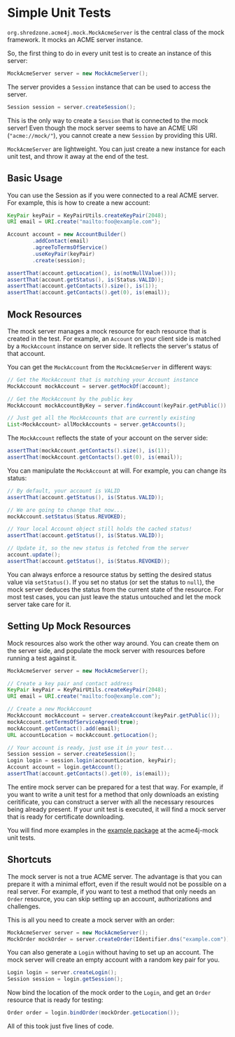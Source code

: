 # Simple Unit Tests

`org.shredzone.acme4j.mock.MockAcmeServer` is the central class of the mock framework. It mocks an ACME server instance.

So, the first thing to do in every unit test is to create an instance of this server:

```java
MockAcmeServer server = new MockAcmeServer();
```

The server provides a `Session` instance that can be used to access the server.

```java
Session session = server.createSession();
```

<div class="alert alert-info" role="alert">

This is the only way to create a `Session` that is connected to the mock server! Even though the mock server seems to have an ACME URI (`"acme://mock/"`), you cannot create a new `Session` by providing this URI.
</div>

`MockAcmeServer` are lightweight. You can just create a new instance for each unit test, and throw it away at the end of the test.

## Basic Usage

You can use the Session as if you were connected to a real ACME server. For example, this is how to create a new account:

```java
KeyPair keyPair = KeyPairUtils.createKeyPair(2048);
URI email = URI.create("mailto:foo@example.com");

Account account = new AccountBuilder()
        .addContact(email)
        .agreeToTermsOfService()
        .useKeyPair(keyPair)
        .create(session);

assertThat(account.getLocation(), is(notNullValue()));
assertThat(account.getStatus(), is(Status.VALID));
assertThat(account.getContacts().size(), is(1));
assertThat(account.getContacts().get(0), is(email));
```

## Mock Resources

The mock server manages a mock resource for each resource that is created in the test. For example, an `Account` on your client side is matched by a `MockAccount` instance on server side. It reflects the server's status of that account.

You can get the `MockAccount` from the `MockAcmeServer` in different ways:

```java
// Get the MockAccount that is matching your Account instance
MockAccount mockAccount = server.getMockOf(account);

// Get the MockAccount by the public key
MockAccount mockAccountByKey = server.findAccount(keyPair.getPublic()).get();

// Just get all the MockAccounts that are currently existing
List<MockAccount> allMockAccounts = server.getAccounts();
```

The `MockAccount` reflects the state of your account on the server side:

```java
assertThat(mockAccount.getContacts().size(), is(1));
assertThat(mockAccount.getContacts().get(0), is(email));
```

You can manipulate the `MockAccount` at will. For example, you can change its status:

```java
// By default, your account is VALID
assertThat(account.getStatus(), is(Status.VALID));

// We are going to change that now...
mockAccount.setStatus(Status.REVOKED);

// Your local Account object still holds the cached status!
assertThat(account.getStatus(), is(Status.VALID));

// Update it, so the new status is fetched from the server
account.update();
assertThat(account.getStatus(), is(Status.REVOKED));
```

<div class="alert alert-info" role="alert">

You can always enforce a resource status by setting the desired status value via `setStatus()`. If you set no status (or set the status to `null`), the mock server deduces the status from the current state of the resource. For most test cases, you can just leave the status untouched and let the mock server take care for it.
</div>

## Setting Up Mock Resources

Mock resources also work the other way around. You can create them on the server side, and populate the mock server with resources before running a test against it.

```java
MockAcmeServer server = new MockAcmeServer();

// Create a key pair and contact address
KeyPair keyPair = KeyPairUtils.createKeyPair(2048);
URI email = URI.create("mailto:foo@example.com");

// Create a new MockAccount
MockAccount mockAccount = server.createAccount(keyPair.getPublic());
mockAccount.setTermsOfServiceAgreed(true);
mockAccount.getContact().add(email);
URL accountLocation = mockAccount.getLocation();

// Your account is ready, just use it in your test...
Session session = server.createSession();
Login login = session.login(accountLocation, keyPair);
Account account = login.getAccount();
assertThat(account.getContacts().get(0), is(email));
```

The entire mock server can be prepared for a test that way. For example, if you want to write a unit test for a method that only downloads an existing ceritificate, you can construct a server with all the necessary resources being already present. If your unit test is executed, it will find a mock server that is ready for certificate downloading.

You will find more examples in the [example package](https://github.com/shred/acme4j/tree/master/acme4j-mock/src/test/java/org/shredzone/acme4j/mock/example) at the acme4j-mock unit tests.

## Shortcuts

The mock server is not a true ACME server. The advantage is that you can prepare it with a minimal effort, even if the result would not be possible on a real server. For example, if you want to test a method that only needs an `Order` resource, you can skip setting up an account, authorizations and challenges.

This is all you need to create a mock server with an order:

```java
MockAcmeServer server = new MockAcmeServer();
MockOrder mockOrder = server.createOrder(Identifier.dns("example.com"));
```

You can also generate a `Login` without having to set up an account. The mock server will create an empty account with a random key pair for you.

```java
Login login = server.createLogin();
Session session = login.getSession();
```

Now bind the location of the mock order to the `Login`, and get an `Order` resource that is ready for testing:

```java
Order order = login.bindOrder(mockOrder.getLocation());
```

All of this took just five lines of code.